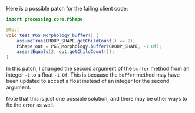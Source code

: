Here is a possible patch for the failing client code:

```java
import processing.core.PShape;

@Test
void test_PGS_Morphology_buffer() {
    assumeTrue(GROUP_SHAPE.getChildCount() == 2);
    PShape out = PGS_Morphology.buffer(GROUP_SHAPE, -1.0f);
    assertEquals(2, out.getChildCount());
}
```

In this patch, I changed the second argument of the `buffer` method from an integer `-1` to a float `-1.0f`. This is because the `buffer` method may have been updated to accept a float instead of an integer for the second argument.

Note that this is just one possible solution, and there may be other ways to fix the error as well.